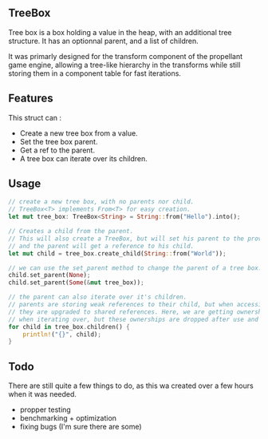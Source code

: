 ## TreeBox

Tree box is a box holding a value in the heap, with an additional tree structure. It has an optionnal parent, and a list of children.

It was primarly designed for the transform component of the propellant game engine, allowing a tree-like hierarchy in the transforms while still storing them in a component table for fast iterations.

## Features

This struct can :
- Create a new tree box from a value.
- Set the tree box parent.
- Get a ref to the parent.
- A tree box can iterate over its children.

## Usage

```rust
// create a new tree box, with no parents nor child.
// TreeBox<T> implements From<T> for easy creation.
let mut tree_box: TreeBox<String> = String::from("Hello").into();
```
    
```rust
// Creates a child from the parent.
// This will also create a TreeBox, but will set his parent to the provided tree box,
// and the parent will get a reference to his child.
let mut child = tree_box.create_child(String::from("World"));
```

```rust
// we can use the set_parent method to change the parent of a tree box.
child.set_parent(None);
child.set_parent(Some(&mut tree_box));
```

```rust
// the parent can also iterate over it's children.
// parents are storing weak references to their child, but when accessing them,
// they are upgraded to shared references. Here, we are getting ownership of the child
// when iterating over, but these ownerships are dropped after use and the child tree box remains the sole owner.
for child in tree_box.children() {
    println!("{}", child);
}
```

## Todo

There are still quite a few things to do, as this wa created over a few hours when it was needed.
- propper testing
- benchmarking + optimization
- fixing bugs (I'm sure there are some)